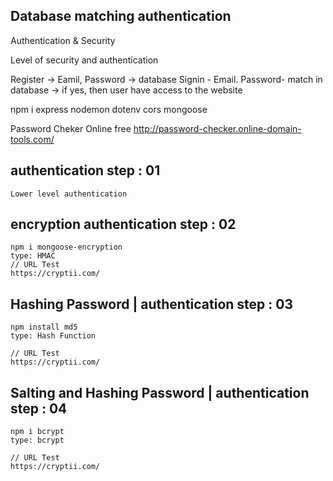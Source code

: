 ## Database matching authentication

Authentication & Security



Level of security and authentication




Register -> Eamil, Password -> database
Signin - Email. Password- match in database -> if yes, then user have access to the website


npm i express nodemon dotenv cors mongoose

Password Cheker Online free
http://password-checker.online-domain-tools.com/

## authentication step : 01
    Lower level authentication
## encryption authentication step : 02
    npm i mongoose-encryption
    type: HMAC
    // URL Test
    https://cryptii.com/ 

## Hashing Password | authentication step : 03
    npm install md5
    type: Hash Function

    // URL Test
    https://cryptii.com/ 

## Salting and Hashing Password | authentication step : 04
    npm i bcrypt
    type: bcrypt

    // URL Test
    https://cryptii.com/ 